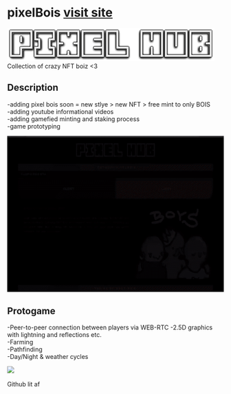 # pixelBois <a href="https://mooodev.github.io/pixelBois/">visit site</a>
<img src="https://raw.githubusercontent.com/mooodev/pixelBois/main/breathtakingSite/logo.png">
Collection of crazy NFT boiz <3


## Description
-adding pixel bois soon = new stlye > new NFT > free mint to only BOIS <br>
-adding youtube informational videos  <br>
-adding gamefied minting and staking process  <br>
-game prototyping  <br>

<img src="https://raw.githubusercontent.com/mooodev/pixelBois/main/breathtakingSite/images/prototypeGifStart.gif">

## Protogame 
-Peer-to-peer connection between players via WEB-RTC
-2.5D graphics with lightning and reflections etc.<br>
-Farming  <br>
-Pathfinding<br>
-Day/Night & weather cycles  <br>

<img src="https://raw.githubusercontent.com/mooodev/pixelBois/main/breathtakingSite/images/nighGif.gif">

Github lit af
